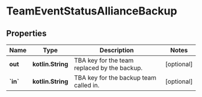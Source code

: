 
# TeamEventStatusAllianceBackup

## Properties
Name | Type | Description | Notes
------------ | ------------- | ------------- | -------------
**out** | **kotlin.String** | TBA key for the team replaced by the backup. |  [optional]
**&#x60;in&#x60;** | **kotlin.String** | TBA key for the backup team called in. |  [optional]



